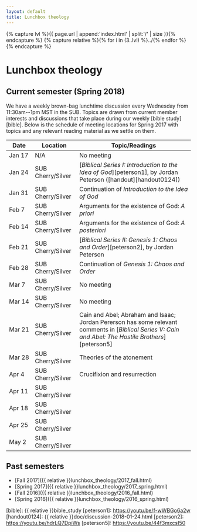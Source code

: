 ```yaml
---
layout: default
title: Lunchbox theology
---
```


{% capture lvl %}{{ page.url | append:'index.html' | split:'/' | size }}{% endcapture %}
{% capture relative %}{% for i in (3..lvl) %}../{% endfor %}{% endcapture %}

Lunchbox theology
=================

Current semester (Spring 2018)
------------------------------

We have a weekly brown-bag lunchtime discussion every Wednesday from
11:30am--1pm MST in the SUB. Topics are drawn from current member interests
and discussions that take place during our weekly [bible study][bible]. Below
is the schedule of meeting locations for Spring 2017 with topics and any
relevant reading material as we settle on them.

| Date        | Location          | Topic/Readings |
| ----------- | ----------------- | -------------- |
| Jan&nbsp;17 | N/A               | No meeting     |
| Jan&nbsp;24 | SUB Cherry/Silver | [*Biblical Series I: Introduction to the Idea of God*][peterson1], by Jordan Peterson ([handout][handout0124]) |
| Jan&nbsp;31 | SUB Cherry/Silver | Continuation of *Introduction to the Idea of God* |
| Feb&nbsp;7  | SUB Cherry/Silver | Arguments for the existence of God: *A priori* |
| Feb&nbsp;14 | SUB Cherry/Silver | Arguments for the existence of God: *A posteriori* |
| Feb&nbsp;21 | SUB Cherry/Silver | [*Biblical Series II: Genesis 1: Chaos and Order*][peterson2], by Jordan Peterson |
| Feb&nbsp;28 | SUB Cherry/Silver | Continuation of *Genesis 1: Chaos and Order* |
| Mar&nbsp;7  | SUB Cherry/Silver | No meeting |
| Mar&nbsp;14 | SUB Cherry/Silver | No meeting |
| Mar&nbsp;21 | SUB Cherry/Silver | Cain and Abel; Abraham and Isaac; Jordan Pererson has some relevant comments in [*Biblical Series V: Cain and Abel: The Hostile Brothers*][peterson5] |
| Mar&nbsp;28 | SUB Cherry/Silver | Theories of the atonement |
| Apr&nbsp;4  | SUB Cherry/Silver | Crucifixion and resurrection |
| Apr&nbsp;11 | SUB Cherry/Silver | |
| Apr&nbsp;18 | SUB Cherry/Silver | |
| Apr&nbsp;25 | SUB Cherry/Silver | |
| May&nbsp;2  | SUB Cherry/Silver | |

Past semesters
--------------

* [Fall 2017]({{ relative }}lunchbox_theology/2017_fall.html)
* [Spring 2017]({{ relative }}lunchbox_theology/2017_spring.html)
* [Fall 2016]({{ relative }}lunchbox_theology/2016_fall.html)
* [Spring 2016]({{ relative }}lunchbox_theology/2016_spring.html)

[bible]: {{ relative }}bible_study
[peterson1]: https://youtu.be/f-wWBGo6a2w
[handout0124]: {{ relative }}doc/discussion-2018-01-24.html
[peterson2]: https://youtu.be/hdrLQ7DpiWs
[peterson5]: https://youtu.be/44f3mxcsI50
